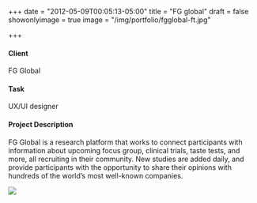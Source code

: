 +++
date = "2012-05-09T00:05:13-05:00"
title = "FG global"
draft = false
showonlyimage = true
image = "/img/portfolio/fgglobal-ft.jpg"

+++



#### Client
FG Global 

#### Task
UX/UI designer

#### Project Description
FG Global is a research platform that works to connect participants with information about upcoming focus group, clinical trials, taste tests, and more, all recruiting in their community. New studies are added daily, and provide participants with the opportunity to share their opinions with hundreds of the world’s most well-known companies.

<a data-fancybox href="/img/portfolio/fgglobal-full.jpg">
	<img src="/img/portfolio/fgglobal-full.jpg">
</a>


